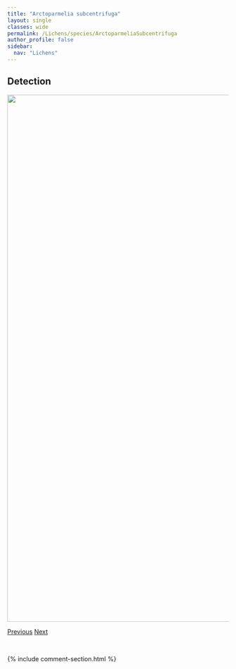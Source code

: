 ```yaml
---
title: "Arctoparmelia subcentrifuga"
layout: single
classes: wide
permalink: /Lichens/species/ArctoparmeliaSubcentrifuga
author_profile: false
sidebar:
  nav: "Lichens"
---
```


<h2>Detection</h2>

<a href="https://drive.google.com/uc?export=view&id=1-E3zi39BfUPZLid91D-Dw4qjvz0y2Hz0">
<img src="https://drive.google.com/uc?export=view&id=1-E3zi39BfUPZLid91D-Dw4qjvz0y2Hz0" height = "1200" width = "800">
</a>


<a href="/DevelopmentWebsite/Lichens/species/ArctoparmeliaSeparata" class="pagination--pager" title="Arctoparmelia separata">Previous</a> <a href="/DevelopmentWebsite/Lichens/species/BaeomycesRufus" class="pagination--pager" title="Baeomyces rufus">Next</a>

<p>&nbsp;</p>

{% include comment-section.html %}
